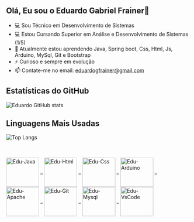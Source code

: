 ## Olá, Eu sou o Eduardo Gabriel Frainer👋

- 💻 Sou Técnico em Desenvolvimento de Sistemas
- 💻 Estou Cursando Superior em Análise e Desenvolvimento de Sistemas (1/5)
- 🌱 Atualmente estou aprendendo Java, Spring boot, Css, Html, Js, Arduino, MySql, Git e Bootstrap
- ⚡ Curioso e sempre em evolução
- 📫 Contate-me no email: eduardogfrainer@gmail.com

##

## Estatísticas do GitHub

![Eduardo GitHub stats](https://github-readme-stats.vercel.app/api?username=eduardo-gabriel-frainer&show_icons=true&theme=radical)

## Linguagens Mais Usadas

![Top Langs](https://github-readme-stats.vercel.app/api/top-langs/?username=eduardo-gabriel-frainer&layout=compact&theme=radical)


<link rel="stylesheet" type='text/css' href="https://cdn.jsdelivr.net/gh/devicons/devicon@latest/devicon.min.css" />

##

<div style="display: inline-block"> <br> 
  
  <img align="center" alt="Edu-Java" height="80" width="90" src="https://cdn.jsdelivr.net/gh/devicons/devicon@latest/icons/java/java-original-wordmark.svg"/>
  <spam>_</spam>
  <img align="center" alt="Edu-Html" height="80" width="90" src="https://cdn.jsdelivr.net/gh/devicons/devicon@latest/icons/html5/html5-original.svg" />
  <spam">_</spam>
  <img align="center" alt="Edu-Css" height="80" width="90" src="https://cdn.jsdelivr.net/gh/devicons/devicon@latest/icons/css3/css3-original.svg" />
  <spam>_</spam>
  <img align="center" alt="Edu-Arduino" height="80" width="90" src="https://cdn.jsdelivr.net/gh/devicons/devicon@latest/icons/arduino/arduino-original.svg" />
  <spam>_</spam>
  <img align="center" alt="Edu-Apache" height="80" width="90" src="https://cdn.jsdelivr.net/gh/devicons/devicon@latest/icons/apache/apache-original.svg" />
  <spam>_</spam>
  <img align="center" alt="Edu-Git" height="80" width="90" src="https://cdn.jsdelivr.net/gh/devicons/devicon@latest/icons/git/git-original.svg" />
  <spam>_</spam>
  <img align="center" alt="Edu-Mysql" height="80" width="90" src="https://cdn.jsdelivr.net/gh/devicons/devicon@latest/icons/mysql/mysql-original.svg" />
  <spam>_</spam>
  <img align="center" alt="Edu-VsCode" height="80" width="90" src="https://cdn.jsdelivr.net/gh/devicons/devicon@latest/icons/vscode/vscode-original.svg" />
  
</div>

##




